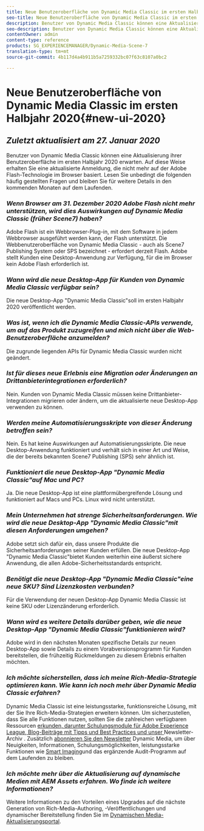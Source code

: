 ```yaml
---
title: Neue Benutzeroberfläche von Dynamic Media Classic im ersten Halbjahr 2020
seo-title: Neue Benutzeroberfläche von Dynamic Media Classic im ersten Halbjahr 2020
description: Benutzer von Dynamic Media Classic können eine Aktualisierung ihrer Benutzeroberfläche im ersten Halbjahr 2020 erwarten. Das Erlebnis bietet eine aktualisierte Anmeldung mit Links zu wertvollen Ressourcen. Außerdem ist dieses Update nicht mehr auf die Adobe Flash-Technologie im Browser angewiesen.
seo-description: Benutzer von Dynamic Media Classic können eine Aktualisierung ihrer Benutzeroberfläche im ersten Halbjahr 2020 erwarten. Das Erlebnis bietet eine aktualisierte Anmeldung mit Links zu wertvollen Ressourcen. Außerdem ist dieses Update nicht mehr auf die Adobe Flash-Technologie im Browser angewiesen.
contentOwner: admin
content-type: reference
products: SG_EXPERIENCEMANAGER/Dynamic-Media-Scene-7
translation-type: tm+mt
source-git-commit: 4b117d4a4b911b5a7259332bc07f63c8107a0bc2

---
```



# Neue Benutzeroberfläche von Dynamic Media Classic im ersten Halbjahr 2020{#new-ui-2020}

## _Zuletzt aktualisiert am 27. Januar 2020_

Benutzer von Dynamic Media Classic können eine Aktualisierung ihrer Benutzeroberfläche im ersten Halbjahr 2020 erwarten. Auf diese Weise erhalten Sie eine aktualisierte Anmeldung, die nicht mehr auf der Adobe Flash-Technologie im Browser basiert. Lesen Sie unbedingt die folgenden häufig gestellten Fragen und bleiben Sie für weitere Details in den kommenden Monaten auf dem Laufenden.

### **_Wenn Browser am 31. Dezember 2020 Adobe Flash nicht mehr unterstützen, wird dies Auswirkungen auf Dynamic Media Classic (früher Scene7) haben?_**

Adobe Flash ist ein Webbrowser-Plug-in, mit dem Software in jedem Webbrowser ausgeführt werden kann, der Flash unterstützt. Die Webbenutzeroberfläche von Dynamic Media Classic - auch als Scene7 Publishing System oder SPS bezeichnet - erfordert derzeit Flash. Adobe stellt Kunden eine Desktop-Anwendung zur Verfügung, für die im Browser kein Adobe Flash erforderlich ist.

### **_Wann wird die neue Desktop-App für Kunden von Dynamic Media Classic verfügbar sein?_**

Die neue Desktop-App &quot;Dynamic Media Classic&quot;soll im ersten Halbjahr 2020 veröffentlicht werden.

### **_Was ist, wenn ich die Dynamic Media Classic-APIs verwende, um auf das Produkt zuzugreifen und mich nicht über die Web-Benutzeroberfläche anzumelden?_**

Die zugrunde liegenden APIs für Dynamic Media Classic wurden nicht geändert.

### **_Ist für dieses neue Erlebnis eine Migration oder Änderungen an Drittanbieterintegrationen erforderlich?_**

Nein. Kunden von Dynamic Media Classic müssen keine Drittanbieter-Integrationen migrieren oder ändern, um die aktualisierte neue Desktop-App verwenden zu können.

### **_Werden meine Automatisierungsskripte von dieser Änderung betroffen sein?_**

Nein. Es hat keine Auswirkungen auf Automatisierungsskripte. Die neue Desktop-Anwendung funktioniert und verhält sich in einer Art und Weise, die der bereits bekannten Scene7 Publishing (SPS) sehr ähnlich ist.

### **_Funktioniert die neue Desktop-App &quot;Dynamic Media Classic&quot;auf Mac und PC?_**

Ja. Die neue Desktop-App ist eine plattformübergreifende Lösung und funktioniert auf Macs und PCs. Linux wird nicht unterstützt.

### **_Mein Unternehmen hat strenge Sicherheitsanforderungen. Wie wird die neue Desktop-App &quot;Dynamic Media Classic&quot;mit diesen Anforderungen umgehen?_**

Adobe setzt sich dafür ein, dass unsere Produkte die Sicherheitsanforderungen seiner Kunden erfüllen. Die neue Desktop-App &quot;Dynamic Media Classic&quot;bietet Kunden weiterhin eine äußerst sichere Anwendung, die allen Adobe-Sicherheitsstandards entspricht.

### **_Benötigt die neue Desktop-App &quot;Dynamic Media Classic&quot;eine neue SKU? Sind Lizenzkosten verbunden?_**

Für die Verwendung der neuen Desktop-App Dynamic Media Classic ist keine SKU oder Lizenzänderung erforderlich.

### **_Wann wird es weitere Details darüber geben, wie die neue Desktop-App &quot;Dynamic Media Classic&quot;funktionieren wird?_**

Adobe wird in den nächsten Monaten spezifische Details zur neuen Desktop-App sowie Details zu einem Vorabversionsprogramm für Kunden bereitstellen, die frühzeitig Rückmeldungen zu diesem Erlebnis erhalten möchten.

### **_Ich möchte sicherstellen, dass ich meine Rich-Media-Strategie optimieren kann. Wie kann ich noch mehr über Dynamic Media Classic erfahren?_**

Dynamic Media Classic ist eine leistungsstarke, funktionsreiche Lösung, mit der Sie Ihre Rich-Media-Strategien erweitern können. Um sicherzustellen, dass Sie alle Funktionen nutzen, sollten Sie die zahlreichen verfügbaren Ressourcen [erkunden, darunter Schulungsmodule für Adobe Experience League, Blog-Beiträge mit Tipps und Best Practices und unser ](https://guided.adobe.com/?launch=AEM-5a#recommended/solutions/experience-manager)Newsletter-Archiv[](dynamic-media-newsletter.md) . Zusätzlich [abonnieren Sie den Newsletter](https://www.adobe.com/subscription/dynamic-media-newsletter.html) Dynamic Media, um über Neuigkeiten, Informationen, Schulungsmöglichkeiten, leistungsstarke Funktionen wie [Smart Imaging](https://helpx.adobe.com/experience-manager/6-3/assets/using/imaging-faq.html)und das ergänzende Audit-Programm auf dem Laufenden zu bleiben.

### **_Ich möchte mehr über die Aktualisierung auf dynamische Medien mit AEM Assets erfahren. Wo finde ich weitere Informationen?_**

Weitere Informationen zu den Vorteilen eines Upgrades auf die nächste Generation von Rich-Media-Authoring, -Veröffentlichungen und dynamischer Bereitstellung finden Sie im [Dynamischen Media-Aktualisierungsportal](http://exploreadobe.com/dynamic-media-upgrade/).


